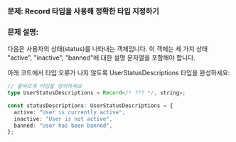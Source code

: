 ### 문제: Record 타입을 사용해 정확한 타입 지정하기

### 문제 설명:

다음은 사용자의 상태(status)를 나타내는 객체입니다.
이 객체는 세 가지 상태 "active", "inactive", "banned"에 대한 설명 문자열을 포함해야 합니다.

아래 코드에서 타입 오류가 나지 않도록 UserStatusDescriptions 타입을 완성하세요:

```ts
// 올바르게 타입을 정의하세요
type UserStatusDescriptions = Record</* ??? */, string>;

const statusDescriptions: UserStatusDescriptions = {
  active: "User is currently active",
  inactive: "User is not active",
  banned: "User has been banned",
};
```

